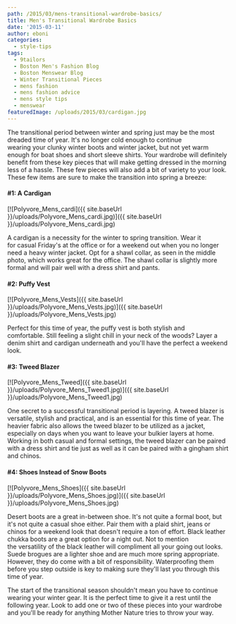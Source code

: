 ```yaml
---
path: /2015/03/mens-transitional-wardrobe-basics/
title: Men's Transitional Wardrobe Basics
date: '2015-03-11'
author: eboni
categories:
  - style-tips
tags:
  - 9tailors
  - Boston Men's Fashion Blog
  - Boston Menswear Blog
  - Winter Transitional Pieces
  - mens fashion
  - mens fashion advice
  - mens style tips
  - menswear
featuredImage: /uploads/2015/03/cardigan.jpg
---
```

The transitional period between winter and spring just may be the most dreaded time of year. It's no longer cold enough to continue wearing your clunky winter boots and winter jacket, but not yet warm enough for boat shoes and short sleeve shirts. Your wardrobe will definitely benefit from these key pieces that will make getting dressed in the morning less of a hassle. These few pieces will also add a bit of variety to your look. These few items are sure to make the transition into spring a breeze:

#### #1: A Cardigan

[![Polyvore_Mens_cardi]({{ site.baseUrl }}/uploads/Polyvore_Mens_cardi.jpg)]({{ site.baseUrl }}/uploads/Polyvore_Mens_cardi.jpg)

A cardigan is a necessity for the winter to spring transition. Wear it for casual Friday's at the office or for a weekend out when you no longer need a heavy winter jacket. Opt for a shawl collar, as seen in the middle photo, which works great for the office. The shawl collar is slightly more formal and will pair well with a dress shirt and pants.

#### #2: Puffy Vest

[![Polyvore_Mens_Vests]({{ site.baseUrl }}/uploads/Polyvore_Mens_Vests.jpg)]({{ site.baseUrl }}/uploads/Polyvore_Mens_Vests.jpg)

Perfect for this time of year, the puffy vest is both stylish and comfortable. Still feeling a slight chill in your neck of the woods? Layer a denim shirt and cardigan underneath and you'll have the perfect a weekend look.

#### #3: Tweed Blazer

[![Polyvore_Mens_Tweed]({{ site.baseUrl }}/uploads/Polyvore_Mens_Tweed1.jpg)]({{ site.baseUrl }}/uploads/Polyvore_Mens_Tweed1.jpg)

One secret to a successful transitional period is layering. A tweed blazer is versatile, stylish and practical, and is an essential for this time of year. The heavier fabric also allows the tweed blazer to be utilized as a jacket, especially on days when you want to leave your bulkier layers at home. Working in both casual and formal settings, the tweed blazer can be paired with a dress shirt and tie just as well as it can be paired with a gingham shirt and chinos.

#### #4: Shoes Instead of Snow Boots

[![Polyvore_Mens_Shoes]({{ site.baseUrl }}/uploads/Polyvore_Mens_Shoes.jpg)]({{ site.baseUrl }}/uploads/Polyvore_Mens_Shoes.jpg)

Desert boots are a great in-between shoe. It's not quite a formal boot, but it's not quite a casual shoe either. Pair them with a plaid shirt, jeans or chinos for a weekend look that doesn't require a ton of effort. Black leather chukka boots are a great option for a night out. Not to mention the versatility of the black leather will compliment all your going out looks. Suede brogues are a lighter shoe and are much more spring appropriate. However, they do come with a bit of responsibility. Waterproofing them before you step outside is key to making sure they'll last you through this time of year.

The start of the transitional season shouldn't mean you have to continue wearing your winter gear. It is the perfect time to give it a rest until the following year. Look to add one or two of these pieces into your wardrobe and you'll be ready for anything Mother Nature tries to throw your way.